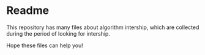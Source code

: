 # Readme

This repository has many files about algorithm intership, which are collected during the period of looking for intership.

Hope these files can help you!